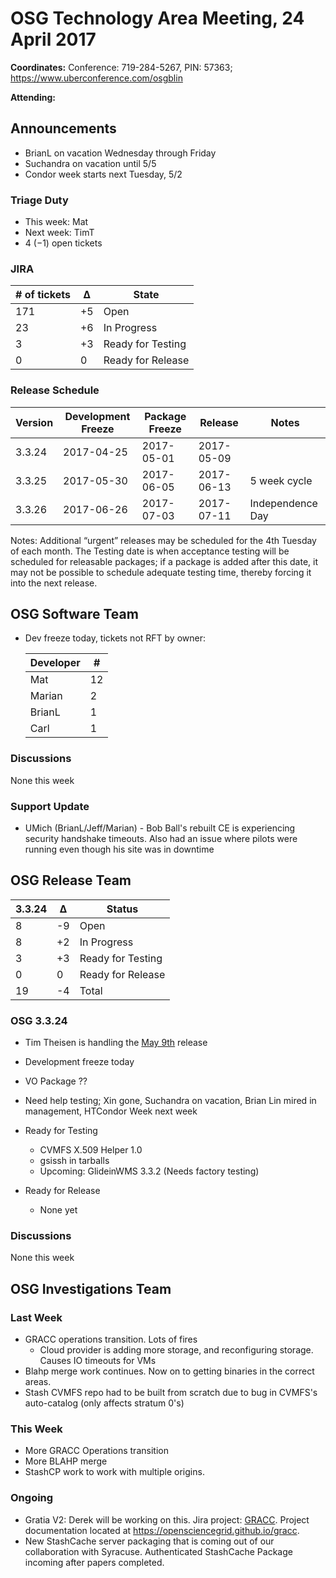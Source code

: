 # OSG Technology Area Meeting, 24 April 2017

**Coordinates:** Conference: 719-284-5267, PIN: 57363; <https://www.uberconference.com/osgblin>  

**Attending:**   


## Announcements

-   BrianL on vacation Wednesday through Friday
-   Suchandra on vacation until 5/5
-   Condor week starts next Tuesday, 5/2


### Triage Duty

-   This week: Mat
-   Next week: TimT
-   4 (&#x2212;1) open tickets


### JIRA

| # of tickets | &Delta; | State             |
|------------ |------- |----------------- |
| 171          | +5      | Open              |
| 23           | +6      | In Progress       |
| 3            | +3      | Ready for Testing |
| 0            | 0       | Ready for Release |


### Release Schedule

| Version | Development Freeze | Package Freeze | Release    | Notes            |
|------- |------------------ |-------------- |---------- |---------------- |
| 3.3.24  | 2017-04-25         | 2017-05-01     | 2017-05-09 |                  |
| 3.3.25  | 2017-05-30         | 2017-06-05     | 2017-06-13 | 5 week cycle     |
| 3.3.26  | 2017-06-26         | 2017-07-03     | 2017-07-11 | Independence Day |

Notes: Additional “urgent” releases may be scheduled for the 4th Tuesday of each month. The Testing date is when acceptance testing will be scheduled for releasable packages; if a package is added after this date, it may not be possible to schedule adequate testing time, thereby forcing it into the next release.  


## OSG Software Team

-   Dev freeze today, tickets not RFT by owner:  
    
    | Developer | #  |
    |--------- |--- |
    | Mat       | 12 |
    | Marian    | 2  |
    | BrianL    | 1  |
    | Carl      | 1  |


### Discussions

None this week  


### Support Update

-   UMich (BrianL/Jeff/Marian) - Bob Ball's rebuilt CE is experiencing security handshake timeouts. Also had an issue where pilots were running even though his site was in downtime


## OSG Release Team

| 3.3.24 | &Delta; | Status            |
|------ |------- |----------------- |
| 8      | -9      | Open              |
| 8      | +2      | In Progress       |
| 3      | +3      | Ready for Testing |
| 0      | 0       | Ready for Release |
| 19     | -4      | Total             |


### OSG 3.3.24
-   Tim Theisen is handling the [May 9th](https://jira.opensciencegrid.org/issues/?filter=15254&jql=project%20%3D%20SOFTWARE%20AND%20labels%20%3D%203.3.24%20ORDER%20BY%20status%20ASC%2C%20priority%20DESC%2C%20assignee%20ASC) release
-   Development freeze today
-   VO Package ??
-   Need help testing; Xin gone, Suchandra on vacation, Brian Lin mired in management, HTCondor Week next week

-   Ready for Testing  
    -   CVMFS X.509 Helper 1.0
    -   gsissh in tarballs
    -   Upcoming: GlideinWMS 3.3.2 (Needs factory testing)
-   Ready for Release  
    -   None yet


### Discussions

None this week  


## OSG Investigations Team


### Last Week

-   GRACC operations transition.  Lots of fires
    - Cloud provider is adding more storage, and reconfiguring storage.  Causes IO timeouts for VMs
-   Blahp merge work continues. Now on to getting binaries in the correct areas.
-   Stash CVMFS repo had to be built from scratch due to bug in CVMFS's auto-catalog (only affects stratum 0's)


### This Week

-   More GRACC Operations transition
-   More BLAHP merge
-   StashCP work to work with multiple origins.


### Ongoing

-   Gratia V2: Derek will be working on this.  Jira project: [GRACC](https://jira.opensciencegrid.org/browse/GRACC/).  Project documentation located at <https://opensciencegrid.github.io/gracc>.
-   New StashCache server packaging that is coming out of our collaboration with Syracuse. Authenticated StashCache Package incoming after papers completed.
